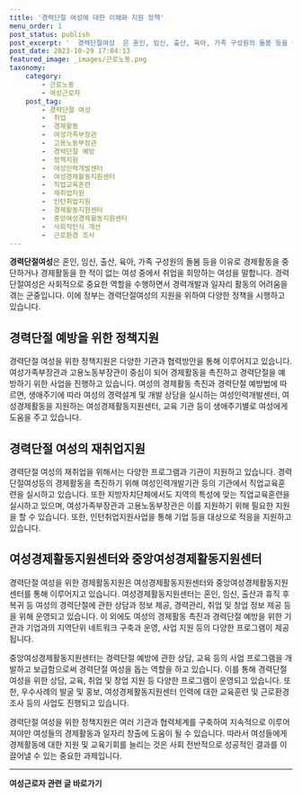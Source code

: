 ```yaml
---
title: '경력단절 여성에 대한 이해와 지원 정책'
menu_order: 1
post_status: publish
post_excerpt: '  경력단절여성  은 혼인, 임신, 출산, 육아, 가족 구성원의 돌봄 등을 이유로 경제활동을 중단하거나 경제활동을 한 적이 없는 여성 중에서 취업을 희망하는 여성을 말합니다. 경력단절여성은 사회적으로 중요한 역할을 수행하면서 경력개발과 일자리 활동의 어려움을 겪는 군중입니다. 이에 정부는 경력단절여성의 지원을 위하여 다양한 정책을 시행하고 있습니다.'
post_date: 2023-10-29 17:04:13
featured_image: _images/근로노동.png
taxonomy:
    category:
        - 근로노동
        - 여성근로자
    post_tag:
        - 경력단절 여성
        -  취업
        -  경제활동
        -  여성가족부장관
        -  고용노동부장관
        -  경력단절 예방
        -  정책지원
        -  여성인력개발센터
        -  여성경제활동지원센터
        -  직업교육훈련
        -  재취업지원
        -  인턴취업지원
        -  경제활동지원센터
        -  중앙여성경제활동지원센터
        -  사회적인식 개선
        -  근로환경 조사
---
```




**경력단절여성**은 혼인, 임신, 출산, 육아, 가족 구성원의 돌봄 등을 이유로 경제활동을 중단하거나 경제활동을 한 적이 없는 여성 중에서 취업을 희망하는 여성을 말합니다. 경력단절여성은 사회적으로 중요한 역할을 수행하면서 경력개발과 일자리 활동의 어려움을 겪는 군중입니다. 이에 정부는 경력단절여성의 지원을 위하여 다양한 정책을 시행하고 있습니다.

## 경력단절 예방을 위한 정책지원

경력단절 여성을 위한 정책지원은 다양한 기관과 협력방안을 통해 이루어지고 있습니다. 여성가족부장관과 고용노동부장관이 중심이 되어 경제활동을 촉진하고 경력단절을 예방하기 위한 사업을 진행하고 있습니다. 여성의 경제활동 촉진과 경력단절 예방법에 따르면, 생애주기에 따라 여성의 경력설계 및 개발 상담을 실시하는 여성인력개발센터, 여성경제활동을 지원하는 여성경제활동지원센터, 교육 기관 등이 생애주기별로 여성에게 도움을 주고 있습니다.

## 경력단절 여성의 재취업지원

경력단절 여성의 재취업을 위해서는 다양한 프로그램과 기관이 지원하고 있습니다. 경력단절여성등의 경제활동을 촉진하기 위해 여성인력개발기관 등의 기관에서 직업교육훈련을 실시하고 있습니다. 또한 지방자치단체에서도 지역의 특성에 맞는 직업교육훈련을 실시하고 있으며, 여성가족부장관과 고용노동부장관은 이를 지원하기 위해 필요한 지원을 할 수 있습니다. 또한, 인턴취업지원사업을 통해 기업 등을 대상으로 적응을 지원하고 있습니다.

## 여성경제활동지원센터와 중앙여성경제활동지원센터

경력단절 여성을 위한 경제활동지원은 여성경제활동지원센터와 중앙여성경제활동지원센터를 통해 이루어지고 있습니다. 여성경제활동지원센터는 혼인, 임신, 출산과 휴직 후 복귀 등 여성의 경력단절에 관한 상담과 정보 제공, 경력관리, 취업 및 창업 정보 제공 등을 위해 운영되고 있습니다. 이 외에도 여성의 경제활동 촉진과 경력단절 예방을 위한 기관과 기업과의 지역단위 네트워크 구축과 운영, 사업 지원 등의 다양한 프로그램이 제공됩니다.

중앙여성경제활동지원센터는 경력단절 예방에 관한 상담, 교육 등의 사업 프로그램을 개발하고 보급함으로써 경력단절 여성을 돕는 역할을 하고 있습니다. 이를 통해 경력단절 여성을 위한 상담, 교육, 취업 및 창업 지원 등 다양한 프로그램이 운영되고 있습니다. 또한, 우수사례의 발굴 및 홍보, 여성경제활동지원센터 인력에 대한 교육훈련 및 근로환경 조사 등의 사업도 진행되고 있습니다.

경력단절 여성을 위한 정책지원은 여러 기관과 협력체계를 구축하여 지속적으로 이루어져야만 여성들의 경제활동과 일자리 창출에 도움이 될 수 있습니다. 따라서 여성들에게 경제활동에 대한 지원 및 교육기회를 늘리는 것은 사회 전반적으로 성공적인 결과를 이끌어낼 수 있는 중요한 과제입니다.

[여성새로일하기 센터 경력단절예방]: https://example.com

<!-- wp:separator -->
<hr class="wp-block-separator has-alpha-channel-opacity"/>
<!-- /wp:separator -->

<!-- wp:group {"backgroundColor":"base","layout":{"type":"constrained"}} -->
<div class="wp-block-group has-base-background-color has-background"><!-- wp:paragraph {"align":"center","fontSize":"medium"} -->
<p class="has-text-align-center has-large-font-size"><strong>여성근로자 관련 글 바로가기</strong></p>
<!-- /wp:paragraph -->


<!-- wp:latest-posts
{"categories":[{"id":10991,"count":19,"description":"","link":"https://uknowlaw.com/category/%ec%97%ac%ec%84%b1%ea%b7%bc%eb%a1%9c%ec%9e%90/","name":"여성근로자","slug":"여성근로자","taxonomy":"category","parent":0,"meta":[],"_links":{"self":[{"href":"https://uknowlaw.com/wp-json/wp/v2/categories/10991"}],"collection":[{"href":"https://uknowlaw.com/wp-json/wp/v2/categories"}],"about":[{"href":"https://uknowlaw.com/wp-json/wp/v2/taxonomies/category"}],"wp:post_type":[{"href":"https://uknowlaw.com/wp-json/wp/v2/posts?categories=10991"}],"curies":[{"name":"wp","href":"https://api.w.org/{rel}","templated":true}]}}],"postsToShow":100,"excerptLength":28,"postLayout":"grid","columns":2,"featuredImageAlign":"left","featuredImageSizeSlug":"large","fontSize":"small"} /--></div>
<!-- /wp:group -->